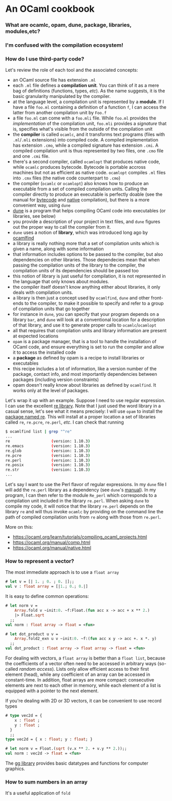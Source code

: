 # An OCaml cookbook

### What are ocamlc, opam, dune, package, libraries, modules,etc?
### I'm confused with the compilation ecosystem!
### How do I use third-party code?

Let's review the role of each tool and the associated concepts:

- an OCaml source file has extension `.ml`
- each `.ml` file defines a **compilation unit**. You can think of it
  as a mere bag of definitions (functions, types, *etc*). As the name
  suggests, it is the basic granularity manipulated by the compiler.
- at the language level, a compilation unit is represented by a
  **module**. If I have a file `foo.ml` containing a definition of a
  function `f`, I can access the latter from another compilation unit
  by `Foo.f`
- a file `foo.ml` can come with a `foo.mli` file. While `foo.ml`
  provides the *implementation* of the compilation unit, `foo.mli`
  provides a *signature* that is, specifies what's visible from the
  outside of the compilation unit
- the **compiler** is called `ocamlc`, and it transforms text programs
  (files with `.ml`/`.mli` extensions) into compiled code. A compiled
  implementation has extension `.cmo`, while a compiled signature has
  extension `.cmi`. A compiled compilation unit is thus represented by
  two files, one `.cmo` file and one `.cmi` file.
- there's a second compiler, called `ocamlopt` that produces native
  code, while `ocamlc` produces bytecode. Bytecode is portable accross
  machines but not as efficient as native code. `ocamlopt` compiles
  `.ml` files into `.cmx` files (the native code counterpart to
  `.cmo`)
- the compiler (`ocamlc` or `ocamlopt`) also knows how to produce an
  executable from a set of compiled compilation units. Calling the
  compiler directly to produce an executable is perfectly doable (see
  the manual for [bytecode](https://ocaml.org/manual/comp.html) and
  [native](https://ocaml.org/manual/native.html) compilation), but
  there is a more convenient way, using `dune`
- [dune](dune.readthedocs.io/) is a program that helps compiling OCaml
  code into executables (or libraries, see below)
- you provide a description of your project in text files, and `dune`
  figures out the proper way to call the compiler from it.
- `dune` uses a notion of **library**, which was introduced long ago
  by [ocamlfind](https://github.com/ocaml/ocamlfind)
- a library is really nothing more that a set of compilation units
  which is given a name, along with some information
- that information includes options to be passed to the compiler, but
  also dependencies on other libraries. Those dependecies mean that
  when passing the compilation units of the library to the compiler,
  the compilation units of its dependencies should be passed too
- this notion of library is just useful for compilation, it is not
  represented in the language that only knows about modules.
- the compiler itself doesn't know anything either about libraries, it
  only deals with compilation units.
- a library is then just a concept used by `ocamlfind`, `dune` and
  other front-ends to the compiler, to make it possible to specify and
  refer to a group of compilation units that go together
- for instance in `dune`, you can specify that your program depends on
  a library `bar`, and `dune` will look at a conventional location for
  a description of that library, and use it to generate proper calls
  to `ocamlc`/`ocamlopt`
- all that requires that compilation units and library information are
  present at expected locations
- `opam` is a package manager, that is a tool to handle the
  installation of OCaml code, and ensure everything is set to run the
  compiler and allow it to access the installed code
- a **package** as defined by opam is a recipe to install libraries or
  executables
- this recipe includes a lot of information, like a version number of
  the package, contact info, and most importantly dependencies between
  packages (including version constraints)
- opam doesn't really know about libraries as defined by
  `ocamlfind`. It works only at the level of packages.

Let's wrap it up with an example. Suppose I need to use regular
expression. I can use the excellent [re
library](https://github.com/ocaml/ocaml-re). Note that I just used the
word library in a casual sense, let's see what it means precisely: I
will use `opam` to install the [package named
re](https://opam.ocaml.org/packages/re/). This will install at a
proper location a set of libraries called `re`, `re.pcre`, `re.perl`,
*etc*. I can check that running

```sh
$ ocamlfind list | grep "^re"
...
re                  (version: 1.10.3)
re.emacs            (version: 1.10.3)
re.glob             (version: 1.10.3)
re.pcre             (version: 1.10.3)
re.perl             (version: 1.10.3)
re.posix            (version: 1.10.3)
re.str              (version: 1.10.3)
...
```

Let's say I want to use the Perl flavor of regular expressions. In my
`dune` file I will add the `re.perl` library as a dependency (see
`dune`'s
[manual](https://dune.readthedocs.io/en/stable/quick-start.html#building-a-hello-world-program-using-lwt)).
In my program, I can then refer to the module `Re_perl` which
corresponds to a compilation unit included in the library `re.perl`.
When asking `dune` to compile my code, it will notice that the library
`re.perl` depends on the library `re` and will thus invoke `ocamlc` by
providing on the command line the path of compiled compilation units
from `re` along with those from `re.perl`.

More on this:

- https://ocaml.org/learn/tutorials/compiling_ocaml_projects.html
- https://ocaml.org/manual/comp.html
- https://ocaml.org/manual/native.html

### How to represent a vector?

The most immediate approach is to use a `float array`
```ocaml
# let v = [| 1. ; 0. ; 0. |];;
val v : float array = [|1.; 0.; 0.|]
```
It is easy to define common operations:
```ocaml
# let norm v =
    Array.fold v ~init:0. ~f:Float.(fun acc x -> acc + x ** 2.)
    |> Float.sqrt
  ;;
val norm : float array -> float = <fun>

# let dot_product u v =
    Array.fold2_exn u v ~init:0. ~f:(fun acc x y -> acc +. x *. y)
  ;;
val dot_product : float array -> float array -> float = <fun>
```

For dealing with vectors, a `float array` is better than a `float
list`, because the coefficients of a vector often need to be accessed
in arbitrary ways (so-called *random access*). Lists only allow
efficient access to their first element (head), while any coefficient
of an array can be accessed in constant-time. In addition, float
arrays are more compact: consecutive elements are next to each other
in memory, while each element of a list is equipped with a pointer to
the next element.

If you're dealing with 2D or 3D vectors, it can be convenient to use
record types

```ocaml
# type vec2d = {
    x : float ;
    y : float ;
  }
  ;;
type vec2d = { x : float; y : float; }

# let norm v = Float.(sqrt (v.x ** 2. + v.y ** 2.));;
val norm : vec2d -> float = <fun>
```
The [gg library](https://github.com/dbuenzli/gg) provides basic
datatypes and functions for computer graphics.

### How to sum numbers in an array

It's a useful application of `fold`
